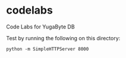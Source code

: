# codelabs
Code Labs for YugaByte DB

Test by running the following on this directory:
```
python -m SimpleHTTPServer 8000
```

